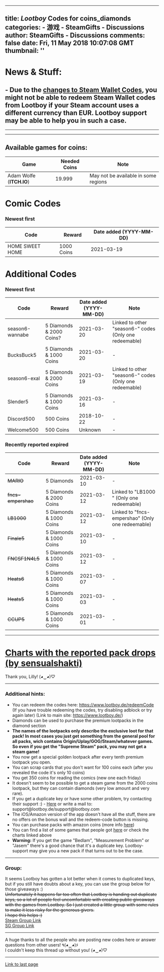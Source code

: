 
---
title: _Lootboy_ Codes for coins_diamonds
categories: 
    - 游戏
    - SteamGifts - Discussions
author: SteamGifts - Discussions
comments: false
date: Fri, 11 May 2018 10:07:08 GMT
thumbnail: ''
---

<div>   
<h1>News & Stuff:</h1>
<h2>- Due to the <a href="https://www.steamgifts.com/discussion/fLrRZ/new-regional-steam-wallet-code-rules">changes to Steam Wallet Codes</a>, you might not be able to redeem Steam Wallet codes from Lootboy if your Steam account uses a different currency than EUR. Lootboy support may be able to help you in such a case.</h2>
<hr>
<hr>
<h2>Available games for coins:</h2>
<table>
<thead>
<tr>
<th>Game</th>
<th>Needed Coins</th>
<th>Note</th>
</tr>
</thead>
<tbody>
<tr>
<td>Adam Wolfe (<strong>ITCH.IO</strong>)</td>
<td>19.999</td>
<td>May not be available in some regions</td>
</tr>
</tbody>
</table>
<h1>Comic Codes</h1>
<h3>Newest first</h3>
<table>
<thead>
<tr>
<th>Code</th>
<th>Reward</th>
<th>Date added (YYYY-MM-DD)</th>
</tr>
</thead>
<tbody>
<tr>
<td>HOME SWEET HOME</td>
<td>1000 Coins</td>
<td>2021-03-19</td>
</tr>
</tbody>
</table>
<h1>Additional Codes</h1>
<h3>Newest first</h3>
<table>
<thead>
<tr>
<th>Code</th>
<th>Reward</th>
<th>Date added (YYYY-MM-DD)</th>
<th>Note</th>
</tr>
</thead>
<tbody>
<tr>
<td>season6-wannabe</td>
<td>5 Diamonds & 2000 Coins?</td>
<td>2021-03-20</td>
<td>Linked to other "season6-" codes (Only one redeemable)</td>
</tr>
<tr>
<td>BucksBuck5</td>
<td>5 Diamonds & 1000 Coins</td>
<td>2021-03-20</td>
<td>-</td>
</tr>
<tr>
<td>season6-exal</td>
<td>5 Diamonds & 2000 Coins</td>
<td>2021-03-19</td>
<td>Linked to other "season6-" codes (Only one redeemable)</td>
</tr>
<tr>
<td>Slender5</td>
<td>5 Diamonds & 1000 Coins</td>
<td>2021-03-16</td>
<td>-</td>
</tr>
<tr>
<td>Discord500</td>
<td>500 Coins</td>
<td>2018-10-22</td>
<td>-</td>
</tr>
<tr>
<td>Welcome500</td>
<td>500 Coins</td>
<td>Unknown</td>
<td>-</td>
</tr>
</tbody>
</table>
<h3>Recently reported expired</h3>
<table>
<thead>
<tr>
<th>Code</th>
<th>Reward</th>
<th>Date added (YYYY-MM-DD)</th>
<th>Note</th>
</tr>
</thead>
<tbody>
<tr>
<td><del>MARIO</del></td>
<td>5 Diamonds</td>
<td>2021-03-10</td>
<td>-</td>
</tr>
<tr>
<td><del>fncs-empershao</del></td>
<td>5 Diamonds & 2000 Coins</td>
<td>2021-03-12</td>
<td>Linked to "LB1000 " (Only one redeemable)</td>
</tr>
<tr>
<td><del>LB1000</del></td>
<td>5 Diamonds & 1000 Coins</td>
<td>2021-03-12</td>
<td>Linked to "fncs-empershao" (Only one redeemable)</td>
</tr>
<tr>
<td><del>Finale5</del></td>
<td>5 Diamonds & 1000 Coins</td>
<td>2021-03-10</td>
<td>-</td>
</tr>
<tr>
<td><del>FNCSF1N4L5</del></td>
<td>5 Diamonds & 1000 Coins</td>
<td>2021-03-12</td>
<td>-</td>
</tr>
<tr>
<td><del>Heats6</del></td>
<td>5 Diamonds & 1000 Coins</td>
<td>2021-03-07</td>
<td>-</td>
</tr>
<tr>
<td><del>Heats5</del></td>
<td>5 Diamonds & 1000 Coins</td>
<td>2021-03-03</td>
<td>-</td>
</tr>
<tr>
<td><del>CCUP5</del></td>
<td>5 Diamonds & 1000 Coins</td>
<td>2021-03-01</td>
<td>-</td>
</tr>
</tbody>
</table>
<hr>
<h1><a href="https://www.steamgifts.com/discussion/eiIbc/lootboy-supreme-steam-october-edition">Charts with the reported pack drops (by sensualshakti)</a></h1>
<p>Thank you, Lilly!  (◕‿◕)♡</p>
<hr>
<h3>Additional hints:</h3>
<ul>
<li>You can redeem the codes here: <a href="https://www.lootboy.de/redeemCode" rel="nofollow noopener" target="_blank">https://www.lootboy.de/redeemCode</a> (If you have trouble redeeming the codes, try disabling adblock or try again later) (Link to main site: <a href="https://www.lootboy.de/" rel="nofollow noopener" target="_blank">https://www.lootboy.de/</a>)</li>
<li>Diamonds can be used to purchase the premium lootpacks in the diamond section</li>
<li><strong>The names of the lootpacks only describe the exclusive loot for that pack! In most cases you just get something from the general pool for all packs, wich contains Origin/Uplay/GOG/Steam/whatever games. So even if you get the "Supreme Steam" pack, you may not get a steam game!</strong></li>
<li>You now get a special golden lootpack after every tenth premium lootpack you open.</li>
<li>You can scrap cards that you don't want for 100 coins each (after you revealed the code it's only 10 coins)</li>
<li>You get 350 coins for reading the comics (new one each friday)</li>
<li>It doesn't seem to be possible to get a steam game from the 2000 coins lootpack, but they can contain diamonds (very low amount and very rare).</li>
<li>If you get a duplicate key or have some other problem, try contacting their support :) - <a href="https://www.lootboy.de/support" rel="nofollow noopener" target="_blank">Here</a> or write a mail to: support@lootboy.de/support@lootboy.com</li>
<li>The iOS/Amazon version of the app doesn't have all the stuff, there are no offers on the bonus wall and the redeem-code button is missing.</li>
<li>You can purchase packs with amazon coins (more info <a href="https://www.steamgifts.com/discussion/rSWOI/lootboy-codes-for-coinsdiamonds/search?page=66#c1NfBQU">here</a>)</li>
<li>You can find a list of some games that people got <a href="https://barter.vg/bundle/3902/" rel="nofollow noopener" target="_blank">here</a> or check the charts linked above</li>
<li><strong>Warning:</strong> If you get the game "Bedlam", "Measurement Problem" or "Jasem" there's a good chance that it's a duplicate key. Lootboy-support may give you a new pack if that turns out to be the case.</li>
</ul>
<hr>
<h3>Group:</h3>
<p>It seems Lootboy has gotten a lot better when it comes to duplicated keys, but if you still have doubts about a key, you can use the group below for those giveaways :)<br>
<del>Unfortunately it happens far too often that Lootboy is handing out duplicate keys, so a lot of people feel uncomfortable with creating public giveaways with the games from Lootboy. So I just created a little group with some rules to make it less risky for the generous givers.<br>
I hope this helps :)</del><br>
<a href="https://steamcommunity.com/groups/lootboy_sg" rel="nofollow noopener" target="_blank">Steam Group Link</a><br>
<a href="https://www.steamgifts.com/group/aaQSf/lootboysg">SG Group Link</a></p>
<hr>
<p>A huge thanks to all the people who are posting new codes here or answer questions from other users!  ٩(◕‿◕)۶<br>
I couldn't keep this thread up without you!  (◕‿◕)♡</p>
<hr>
<p><a href="https://www.steamgifts.com/discussion/rSWOI/lootboy-codes-for-coinsdiamonds/search?page=999">Link to last page</a></p>  
</div>
            